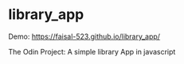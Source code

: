 # library_app
Demo: https://faisal-523.github.io/library_app/

The Odin Project: A simple library App in javascript
 
